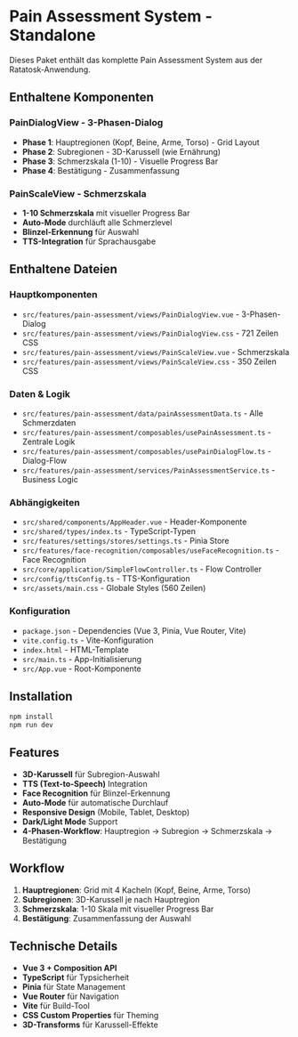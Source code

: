 # Pain Assessment System - Standalone

Dieses Paket enthält das komplette Pain Assessment System aus der Ratatosk-Anwendung.

## Enthaltene Komponenten

### PainDialogView - 3-Phasen-Dialog
- **Phase 1**: Hauptregionen (Kopf, Beine, Arme, Torso) - Grid Layout
- **Phase 2**: Subregionen - 3D-Karussell (wie Ernährung)
- **Phase 3**: Schmerzskala (1-10) - Visuelle Progress Bar
- **Phase 4**: Bestätigung - Zusammenfassung

### PainScaleView - Schmerzskala
- **1-10 Schmerzskala** mit visueller Progress Bar
- **Auto-Mode** durchläuft alle Schmerzlevel
- **Blinzel-Erkennung** für Auswahl
- **TTS-Integration** für Sprachausgabe

## Enthaltene Dateien

### Hauptkomponenten
- `src/features/pain-assessment/views/PainDialogView.vue` - 3-Phasen-Dialog
- `src/features/pain-assessment/views/PainDialogView.css` - 721 Zeilen CSS
- `src/features/pain-assessment/views/PainScaleView.vue` - Schmerzskala
- `src/features/pain-assessment/views/PainScaleView.css` - 350 Zeilen CSS

### Daten & Logik
- `src/features/pain-assessment/data/painAssessmentData.ts` - Alle Schmerzdaten
- `src/features/pain-assessment/composables/usePainAssessment.ts` - Zentrale Logik
- `src/features/pain-assessment/composables/usePainDialogFlow.ts` - Dialog-Flow
- `src/features/pain-assessment/services/PainAssessmentService.ts` - Business Logic

### Abhängigkeiten
- `src/shared/components/AppHeader.vue` - Header-Komponente
- `src/shared/types/index.ts` - TypeScript-Typen
- `src/features/settings/stores/settings.ts` - Pinia Store
- `src/features/face-recognition/composables/useFaceRecognition.ts` - Face Recognition
- `src/core/application/SimpleFlowController.ts` - Flow Controller
- `src/config/ttsConfig.ts` - TTS-Konfiguration
- `src/assets/main.css` - Globale Styles (560 Zeilen)

### Konfiguration
- `package.json` - Dependencies (Vue 3, Pinia, Vue Router, Vite)
- `vite.config.ts` - Vite-Konfiguration
- `index.html` - HTML-Template
- `src/main.ts` - App-Initialisierung
- `src/App.vue` - Root-Komponente

## Installation

```bash
npm install
npm run dev
```

## Features

- **3D-Karussell** für Subregion-Auswahl
- **TTS (Text-to-Speech)** Integration
- **Face Recognition** für Blinzel-Erkennung
- **Auto-Mode** für automatische Durchlauf
- **Responsive Design** (Mobile, Tablet, Desktop)
- **Dark/Light Mode** Support
- **4-Phasen-Workflow**: Hauptregion → Subregion → Schmerzskala → Bestätigung

## Workflow

1. **Hauptregionen**: Grid mit 4 Kacheln (Kopf, Beine, Arme, Torso)
2. **Subregionen**: 3D-Karussell je nach Hauptregion
3. **Schmerzskala**: 1-10 Skala mit visueller Progress Bar
4. **Bestätigung**: Zusammenfassung der Auswahl

## Technische Details

- **Vue 3 + Composition API**
- **TypeScript** für Typsicherheit
- **Pinia** für State Management
- **Vue Router** für Navigation
- **Vite** für Build-Tool
- **CSS Custom Properties** für Theming
- **3D-Transforms** für Karussell-Effekte

